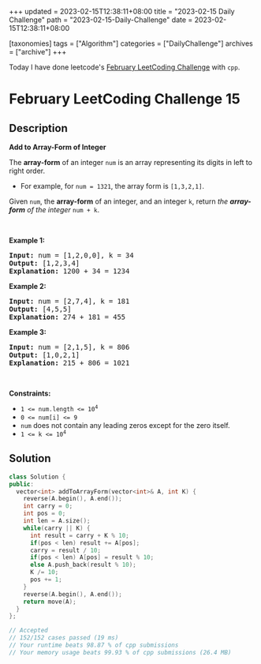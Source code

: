 +++
updated = 2023-02-15T12:38:11+08:00
title = "2023-02-15 Daily Challenge"
path = "2023-02-15-Daily-Challenge"
date = 2023-02-15T12:38:11+08:00

[taxonomies]
tags = ["Algorithm"]
categories = ["DailyChallenge"]
archives = ["archive"]
+++

Today I have done leetcode's [February LeetCoding Challenge](https://leetcode.com/problems/add-to-array-form-of-integer/) with `cpp`.

<!-- more -->

# February LeetCoding Challenge 15

## Description

**Add to Array-Form of Integer**

<p>The <strong>array-form</strong> of an integer <code>num</code> is an array representing its digits in left to right order.</p>

<ul>
	<li>For example, for <code>num = 1321</code>, the array form is <code>[1,3,2,1]</code>.</li>
</ul>

<p>Given <code>num</code>, the <strong>array-form</strong> of an integer, and an integer <code>k</code>, return <em>the <strong>array-form</strong> of the integer</em> <code>num + k</code>.</p>

<p>&nbsp;</p>
<p><strong class="example">Example 1:</strong></p>

<pre>
<strong>Input:</strong> num = [1,2,0,0], k = 34
<strong>Output:</strong> [1,2,3,4]
<strong>Explanation:</strong> 1200 + 34 = 1234
</pre>

<p><strong class="example">Example 2:</strong></p>

<pre>
<strong>Input:</strong> num = [2,7,4], k = 181
<strong>Output:</strong> [4,5,5]
<strong>Explanation:</strong> 274 + 181 = 455
</pre>

<p><strong class="example">Example 3:</strong></p>

<pre>
<strong>Input:</strong> num = [2,1,5], k = 806
<strong>Output:</strong> [1,0,2,1]
<strong>Explanation:</strong> 215 + 806 = 1021
</pre>

<p>&nbsp;</p>
<p><strong>Constraints:</strong></p>

<ul>
	<li><code>1 &lt;= num.length &lt;= 10<sup>4</sup></code></li>
	<li><code>0 &lt;= num[i] &lt;= 9</code></li>
	<li><code>num</code> does not contain any leading zeros except for the zero itself.</li>
	<li><code>1 &lt;= k &lt;= 10<sup>4</sup></code></li>
</ul>


## Solution

``` cpp
class Solution {
public:
  vector<int> addToArrayForm(vector<int>& A, int K) {
    reverse(A.begin(), A.end());
    int carry = 0;
    int pos = 0;
    int len = A.size();
    while(carry || K) {
      int result = carry + K % 10;
      if(pos < len) result += A[pos];
      carry = result / 10;
      if(pos < len) A[pos] = result % 10;
      else A.push_back(result % 10);
      K /= 10;
      pos += 1;
    }
    reverse(A.begin(), A.end());
    return move(A);
  }
};

// Accepted
// 152/152 cases passed (19 ms)
// Your runtime beats 98.87 % of cpp submissions
// Your memory usage beats 99.93 % of cpp submissions (26.4 MB)
```
